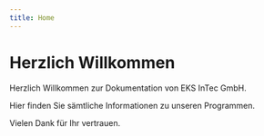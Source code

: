 ```yaml
---
title: Home
---
```


 

# Herzlich Willkommen

Herzlich Willkommen zur Dokumentation von EKS InTec GmbH.

Hier finden Sie sämtliche Informationen zu unseren Programmen.

Vielen Dank für Ihr vertrauen.







